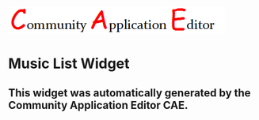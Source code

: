 ![CAE](https://github.com/GHProjectsTest/CAE-Deployment-Temp/blob/gh-pages/frontendComponent-4/img/logo.png)  

Music List Widget
===================


This widget was automatically generated by the Community Application Editor CAE.  
---------------
